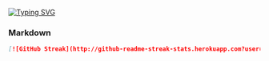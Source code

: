 [![Typing SVG](https://readme-typing-svg.herokuapp.com?color=%2336BCF7&lines=Hi+There+I'am+Alexander)](https://git.io/typing-svg)
### Markdown

```md
[![GitHub Streak](http://github-readme-streak-stats.herokuapp.com?user=alex-pronto&theme=dark)](https://git.io/streak-stats)
```


<!--
**alex-pronto/alex-pronto** is a ✨ _special_ ✨ repository because its `README.md` (this file) appears on your GitHub profile.

Here are some ideas to get you started:

- 🔭 I’m currently working on ...
- 🌱 I’m currently learning ...
- 👯 I’m looking to collaborate on ...
- 🤔 I’m looking for help with ...
- 💬 Ask me about ...
- 📫 How to reach me: ...
- 😄 Pronouns: ...
- ⚡ Fun fact: ...
-->
